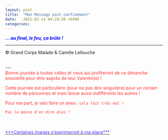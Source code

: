 ```yaml
---
layout: post
title:  "Mon Message post-confinement"
date:   2021-02-14 04:29:30 +0400
categories: 
---
```



<span style="color: blue">***... au final, le feu, ça brûle !***</span>
<br/>


---
&copy;  Grand Corps Malade & Camille Lellouche

<br>
---

<br>
<span style="color: #ff3333">Bonne journée à toutes celles et ceux qui profiteront de ce dimanche ensoleillé pour être auprès de leur Valentin(e) !</span>

<span style="color: #ff3333">Cette journée est particulière (pour ne pas dire singulière) pour un certain nombre de personnes et mais laisse aussi indifférents les autres !</span>

<span style="color: #ff3333">Pour ma part, je vais faire un aveu : `cela fait très mal !`</span>

<span style="color: #ff3333">`Pas la peine d'en dire plus !`</span>

<br>
<br>
<a href="https://pixabay.com/fr/users/alexey_hulsov-388655/?tab=latest" target="_blank"><span style="color:  #4933ff">***Certaines images s'exprimeront à ma place***</span></a>
